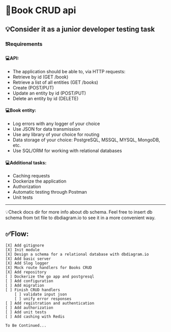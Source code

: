 #  🚀Book CRUD api
## 💡Consider it as a junior developer testing task

### ❗Requirements
#### 💻API:
- The application should be able to, via HTTP requests:
- Retrieve by id (GET /book)
- Retrieve a list of all entities (GET /books)
- Create (POST/PUT)
- Update an entity by id (POST/PUT)
- Delete an entity by id (DELETE)

#### 💻Book entity:
- Log errors with any logger of your choice 
- Use JSON for data transmission 
- Use any library of your choice for routing
- Data storage of your choice: PostgreSQL, MSSQL, MYSQL, MongoDB, etc.
- Use SQL/ORM for working with relational databases

#### 💻Additional tasks:
- Caching requests
- Dockerize the application
- Authorization
- Automatic testing through Postman
- Unit tests

---
💡Check docs dir for more info about db schema. 
Feel free to insert db schema from txt file to dbdiagram.io to see it in a more convenient way.

## ✅Flow:
```
[X] Add gitignore
[X] Init module  
[X] Design a schema for a relational database with dbdiagram.io  
[X] Add basic server  
[X] Add Slog logger  
[X] Mock route handlers for Books CRUD  
[X] Add repository  
[ ] Dockerize the go app and postgresql  
[ ] Add configuration  
[ ] Add migration  
[ ] Finish CRUD handlers
    [ ] validate input json  
    [ ] unify error responses  
[ ] Add registration and authentication    
[ ] Add authorization  
[ ] Add unit tests  
[ ] Add cashing with Redis  

To Be Continued...
```